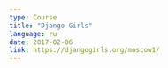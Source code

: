 ```yaml
---
type: Course
title: "Django Girls"
language: ru
date: 2017-02-06
link: https://djangogirls.org/moscow1/
---
```

